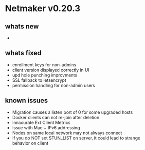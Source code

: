 
# Netmaker v0.20.3

## whats new
- 
    
## whats fixed
- enrollment keys for non-admins 
- client version displayed correctly in UI
- upd hole punching improvments
- SSL fallback to letsencrypt
- permission handling for non-admin users


## known issues
- Migration causes a listen port of 0 for some upgraded hosts
- Docker clients can not re-join after deletion
- Innacurate Ext Client Metrics 
- Issue with Mac + IPv6 addressing
- Nodes on same local network may not always connect
- If you do NOT set STUN_LIST on server, it could lead to strange behavior on client
